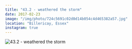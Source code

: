 ```yaml
---
title: "43.2 - weathered the storm"
date: 2017-02-23
image: "/img/photo/724c5691c02d0d14b054c4d465382a57.jpg"
location: "Billericay, Essex"
instagram: true
---
```


![43.2 - weathered the storm](/img/photo/724c5691c02d0d14b054c4d465382a57.jpg)

